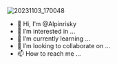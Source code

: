 ![20231103_170048](https://github.com/Alpinrisky/Alpinrisky/assets/149865023/010c7234-da1e-4422-bdc3-6acf6db4f695)
- 👋 Hi, I’m @Alpinrisky
- 👀 I’m interested in ...
- 🌱 I’m currently learning ...
- 💞️ I’m looking to collaborate on ...
- 📫 How to reach me ...

<!---
Alpinrisky/Alpinrisky is a ✨ special ✨ repository because its `README.md` (this file) appears on your GitHub profile.
You can click the Preview link to take a look at your changes.
--->
